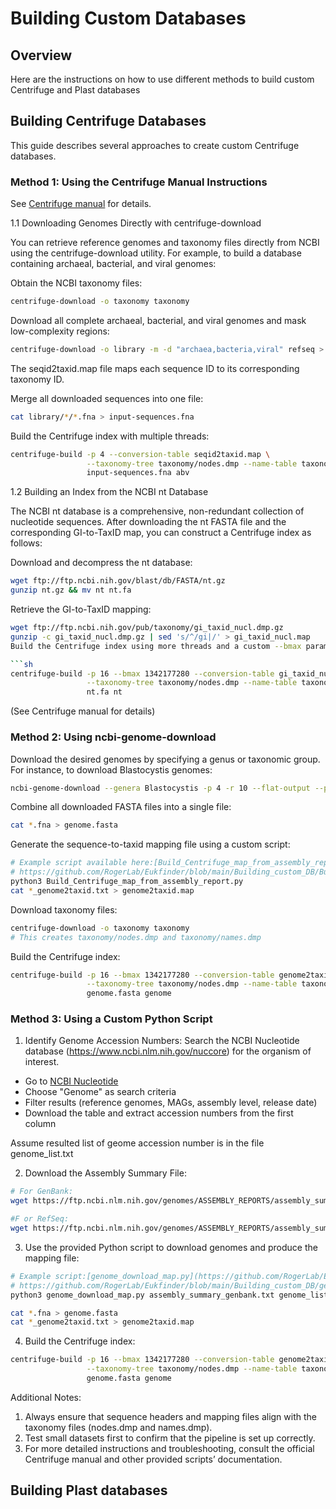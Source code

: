 # Building Custom Databases

## Overview

Here are the instructions on how to use different methods to build custom Centrifuge and Plast databases

## Building Centrifuge Databases

This guide describes several approaches to create custom Centrifuge databases.  

### Method 1: Using the Centrifuge Manual Instructions

See [Centrifuge manual](https://ccb.jhu.edu/software/centrifuge/manual.shtml#database-download-and-index-building) for details.

1.1 Downloading Genomes Directly with centrifuge-download

You can retrieve reference genomes and taxonomy files directly from NCBI using the centrifuge-download utility. For example, to build a database containing archaeal, bacterial, and viral genomes:

Obtain the NCBI taxonomy files:

```sh
centrifuge-download -o taxonomy taxonomy
```

Download all complete archaeal, bacterial, and viral genomes and mask low-complexity regions:

```sh
centrifuge-download -o library -m -d "archaea,bacteria,viral" refseq > seqid2taxid.map
```

The seqid2taxid.map file maps each sequence ID to its corresponding taxonomy ID.

Merge all downloaded sequences into one file:

```sh
cat library/*/*.fna > input-sequences.fna
```

Build the Centrifuge index with multiple threads:

```sh
centrifuge-build -p 4 --conversion-table seqid2taxid.map \
                 --taxonomy-tree taxonomy/nodes.dmp --name-table taxonomy/names.dmp \
                 input-sequences.fna abv
```

1.2 Building an Index from the NCBI nt Database

The NCBI nt database is a comprehensive, non-redundant collection of nucleotide sequences. After downloading the nt FASTA file and the corresponding GI-to-TaxID map, you can construct a Centrifuge index as follows:

Download and decompress the nt database:

```sh
wget ftp://ftp.ncbi.nih.gov/blast/db/FASTA/nt.gz
gunzip nt.gz && mv nt nt.fa
```

Retrieve the GI-to-TaxID mapping:

```sh
wget ftp://ftp.ncbi.nih.gov/pub/taxonomy/gi_taxid_nucl.dmp.gz
gunzip -c gi_taxid_nucl.dmp.gz | sed 's/^/gi|/' > gi_taxid_nucl.map
Build the Centrifuge index using more threads and a custom --bmax parameter to manage memory:

```sh
centrifuge-build -p 16 --bmax 1342177280 --conversion-table gi_taxid_nucl.map \
                 --taxonomy-tree taxonomy/nodes.dmp --name-table taxonomy/names.dmp \
                 nt.fa nt
```

(See Centrifuge manual for details)


### Method 2: Using ncbi-genome-download

Download the desired genomes by specifying a genus or taxonomic group. For instance, to download Blastocystis genomes:

```sh
ncbi-genome-download --genera Blastocystis -p 4 -r 10 --flat-output --progress-bar --formats fasta,assembly-report protozoa
```

Combine all downloaded FASTA files into a single file:

```sh
cat *.fna > genome.fasta
```

Generate the sequence-to-taxid mapping file using a custom script:

```sh
# Example script available here:[Build_Centrifuge_map_from_assembly_report.py](https://github.com/RogerLab/Eukfinder/blob/main/Building_custom_DB/Build_Centrifuge_map_from_assembly_report.py)
# https://github.com/RogerLab/Eukfinder/blob/main/Building_custom_DB/Build_Centrifuge_map_from_assembly_report.py
python3 Build_Centrifuge_map_from_assembly_report.py
cat *_genome2taxid.txt > genome2taxid.map
```

Download taxonomy files:

```sh
centrifuge-download -o taxonomy taxonomy
# This creates taxonomy/nodes.dmp and taxonomy/names.dmp
```

Build the Centrifuge index:

```sh
centrifuge-build -p 16 --bmax 1342177280 --conversion-table genome2taxid.map \
                 --taxonomy-tree taxonomy/nodes.dmp --name-table taxonomy/names.dmp \
                 genome.fasta genome
```

### Method 3: Using a Custom Python Script

1. Identify Genome Accession Numbers:
Search the NCBI Nucleotide database (https://www.ncbi.nlm.nih.gov/nuccore) for the organism of interest. 

- Go to [NCBI Nucleotide](https://www.ncbi.nlm.nih.gov/nuccore)
- Choose "Genome" as search criteria
- Filter results (reference genomes, MAGs, assembly level, release date)
- Download the table and extract accession numbers from the first column	

Assume resulted list of geome accession number is in the file genome_list.txt

2. Download the Assembly Summary File:

```sh
# For GenBank:
wget https://ftp.ncbi.nlm.nih.gov/genomes/ASSEMBLY_REPORTS/assembly_summary_genbank.txt

#F or RefSeq:
wget https://ftp.ncbi.nlm.nih.gov/genomes/ASSEMBLY_REPORTS/assembly_summary_refseq.txt
```

3. Use the provided Python script to download genomes and produce the mapping file:

```sh
# Example script:[genome_download_map.py](https://github.com/RogerLab/Eukfinder/blob/main/Building_custom_DB/genome_download_map.py)
# https://github.com/RogerLab/Eukfinder/blob/main/Building_custom_DB/genome_download_map.py
python3 genome_download_map.py assembly_summary_genbank.txt genome_list.txt
```

```sh
cat *.fna > genome.fasta
cat *_genome2taxid.txt > genome2taxid.map
```

4. Build the Centrifuge index:

```sh
centrifuge-build -p 16 --bmax 1342177280 --conversion-table genome2taxid.map \
                 --taxonomy-tree taxonomy/nodes.dmp --name-table taxonomy/names.dmp \
                 genome.fasta genome
```

Additional Notes:

1. Always ensure that sequence headers and mapping files align with the taxonomy files (nodes.dmp and names.dmp).
2. Test small datasets first to confirm that the pipeline is set up correctly.
3. For more detailed instructions and troubleshooting, consult the official Centrifuge manual and other provided scripts’ documentation.



## Building Plast databases
